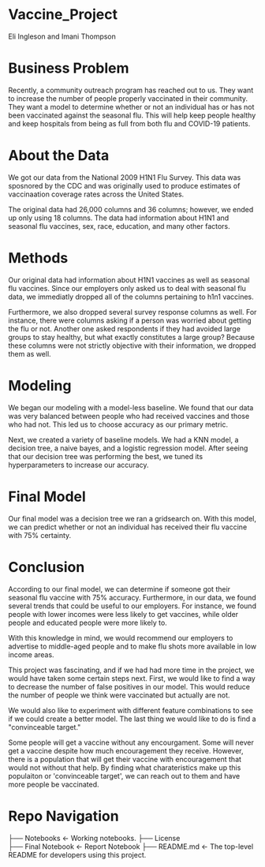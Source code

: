 # Vaccine_Project

Eli Ingleson and Imani Thompson

# Business Problem

Recently, a community outreach program has reached out to us. They want to increase the number of people properly vaccinated in their community. They want a model to determine whether or not an individual has or has not been vaccinated against the seasonal flu. This will help keep people healthy and keep hospitals from being as full from both flu and COVID-19 patients.

# About the Data

We got our data from the National 2009 H1N1 Flu Survey. This data was sposnored by the CDC and was originally used to produce estimates of vaccinaation coverage rates across the United States.

 The original data had 26,000 columns and 36 columns; however, we ended up only using 18 columns. The data had information about H1N1 and seasonal flu vaccines, sex, race, education, and many other factors.

# Methods

Our original data had information about H1N1 vaccines as well as seasonal flu vaccines. Since our employers only asked us to deal with seasonal flu data, we immediatly dropped all of the columns pertaining to h1n1 vaccines.

Furthermore, we also dropped several survey response columns as well. For instance, there were columns asking if a person was worried about getting the flu or not. Another one asked respondents if they had avoided large groups to stay healthy, but what exactly constitutes a large group? Because these columns were not strictly objective with their information, we dropped them as well.

# Modeling

We began our modeling with a model-less baseline. We found that our data was very balanced between people who had received vaccines and those who had not. This led us to choose accuracy as our primary metric.

Next, we created a variety of baseline models. We had a KNN model, a decision tree, a naive bayes, and a logistic regression model. After seeing that our decision tree was performing the best, we tuned its hyperparameters to increase our accuracy.

# Final Model

Our final model was a decision tree we ran a gridsearch on. With this model, we can predict whether or not an individual has received their flu vaccine with 75% certainty. 

# Conclusion

According to our final model, we can determine if someone got their seasonal flu vaccine with 75% accuracy. Furthermore, in our data, we found several trends that could be useful to our employers. For instance, we found people with lower incomes were less likely to get vaccines, while older people and educated people were more likely to.

With this knowledge in mind, we would recommend our employers to advertise to middle-aged people and to make flu shots more available in low income areas.

This project was fascinating, and if we had had more time in the project, we would have taken some certain steps next. First, we would like to find a way to decrease the number of false positives in our model. This would reduce the number of people we think were vaccinated but actually are not.

We would also like to experiment with different feature combinations to see if we could create a better model. The last thing we would like to do is find a "convinceable target."

Some people will get a vaccine without any encourgament. Some will never get a vaccine despite how much encouragement they receive. However, there is a population that will get their vaccine with encouragement that would not without that help. By finding what charateristics make up this populaiton or 'convinceable target', we can reach out to them and have more people be vaccinated. 

# Repo Navigation

├── Notebooks        <- Working notebooks.
├── License          
├── Final Notebook   <- Report Notebook
├── README.md        <- The top-level README for developers using this project.